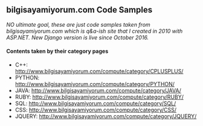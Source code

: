 ## bilgisayamiyorum.com Code Samples

*NO ultimate goal, these are just code samples taken from bilgisayamiyorum.com which is q&a-ish site that I created in 2010 with ASP.NET. New Django version is live since October 2016.*

#### Contents taken by their category pages

- C++: http://www.bilgisayamiyorum.com/compute/category/CPLUSPLUS/
- PYTHON: http://www.bilgisayamiyorum.com/compute/category/PYTHON/
- JAVA: http://www.bilgisayamiyorum.com/compute/category/JAVA/
- RUBY: http://www.bilgisayamiyorum.com/compute/category/RUBY/
- SQL: http://www.bilgisayamiyorum.com/compute/category/SQL/
- CSS: http://www.bilgisayamiyorum.com/compute/category/CSS/
- JQUERY: http://www.bilgisayamiyorum.com/compute/category/JQUERY/





